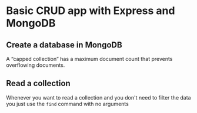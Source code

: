 # Basic CRUD app with Express and MongoDB

## Create a database in MongoDB
A “capped collection” has a maximum document count that prevents overflowing documents.

## Read a collection
Whenever you want to read a collection and you don't need to filter the data you just use the ```find``` command with no arguments
